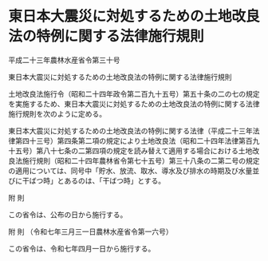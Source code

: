 # 東日本大震災に対処するための土地改良法の特例に関する法律施行規則

平成二十三年農林水産省令第三十号

東日本大震災に対処するための土地改良法の特例に関する法律施行規則

土地改良法施行令（昭和二十四年政令第二百九十五号）第五十条の二の七の規定を実施するため、東日本大震災に対処するための土地改良法の特例に関する法律施行規則を次のように定める。

東日本大震災に対処するための土地改良法の特例に関する法律（平成二十三年法律第四十三号）第四条第二項の規定により土地改良法（昭和二十四年法律第百九十五号）第八十七条の二第四項の規定を読み替えて適用する場合における土地改良法施行規則（昭和二十四年農林省令第七十五号）第三十八条の二第二号の規定の適用については、同号中「貯水、放流、取水、導水及び排水の時期及び水量並びに干ばつ時」とあるのは、「干ばつ時」とする。

附 則

この省令は、公布の日から施行する。

附 則 （令和七年三月三一日農林水産省令第一六号）

この省令は、令和七年四月一日から施行する。

